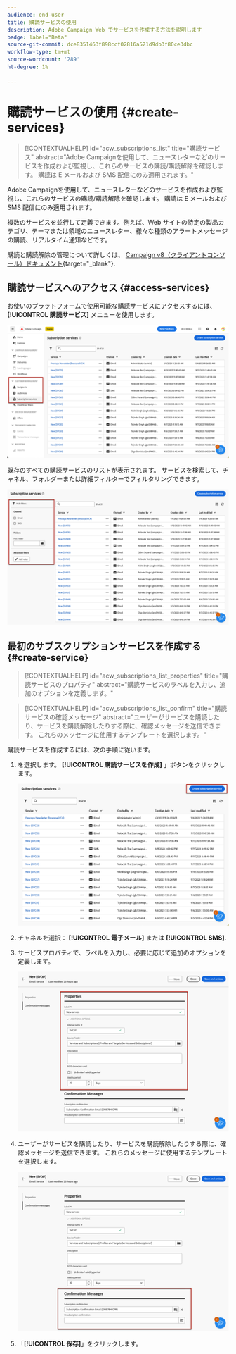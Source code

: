 ```yaml
---
audience: end-user
title: 購読サービスの使用
description: Adobe Campaign Web でサービスを作成する方法を説明します
badge: label="Beta"
source-git-commit: dce8351463f898ccf02816a521d9db3f80ce3dbc
workflow-type: tm+mt
source-wordcount: '289'
ht-degree: 1%

---
```



# 購読サービスの使用 {#create-services}

>[!CONTEXTUALHELP]
>id="acw_subscriptions_list"
>title="購読サービス"
>abstract="Adobe Campaignを使用して、ニュースレターなどのサービスを作成および監視し、これらのサービスの購読/購読解除を確認します。 購読は E メールおよび SMS 配信にのみ適用されます。"

Adobe Campaignを使用して、ニュースレターなどのサービスを作成および監視し、これらのサービスの購読/購読解除を確認します。 購読は E メールおよび SMS 配信にのみ適用されます。

複数のサービスを並行して定義できます。例えば、Web サイトの特定の製品カテゴリ、テーマまたは領域のニュースレター、様々な種類のアラートメッセージの購読、リアルタイム通知などです。

購読と購読解除の管理について詳しくは、 [Campaign v8（クライアントコンソール）ドキュメント](https://experienceleague.adobe.com/docs/campaign/campaign-v8/audience/subscriptions.html){target="_blank"}.

## 購読サービスへのアクセス {#access-services}

お使いのプラットフォームで使用可能な購読サービスにアクセスするには、 **[!UICONTROL 購読サービス]** メニューを使用します。

![](assets/service-list.png)

既存のすべての購読サービスのリストが表示されます。 サービスを検索して、チャネル、フォルダーまたは詳細フィルターでフィルタリングできます。

![](assets/service-filters.png)

## 最初のサブスクリプションサービスを作成する {#create-service}

>[!CONTEXTUALHELP]
>id="acw_subscriptions_list_properties"
>title="購読サービスのプロパティ"
>abstract="購読サービスのラベルを入力し、追加のオプションを定義します。"

>[!CONTEXTUALHELP]
>id="acw_subscriptions_list_confirm"
>title="購読サービスの確認メッセージ"
>abstract="ユーザーがサービスを購読したり、サービスを購読解除したりする際に、確認メッセージを送信できます。 これらのメッセージに使用するテンプレートを選択します。"


購読サービスを作成するには、次の手順に従います。

1. を選択します。 **[!UICONTROL 購読サービスを作成]** 」ボタンをクリックします。

   ![](assets/service-create-button.png)

1. チャネルを選択： **[!UICONTROL 電子メール]** または **[!UICONTROL SMS]**.

1. サービスプロパティで、ラベルを入力し、必要に応じて追加のオプションを定義します。

   ![](assets/service-create-properties.png)

1. ユーザーがサービスを購読したり、サービスを購読解除したりする際に、確認メッセージを送信できます。 これらのメッセージに使用するテンプレートを選択します。

   ![](assets/service-create-confirmation-msg.png)

1. 「**[!UICONTROL 保存]**」をクリックします。


